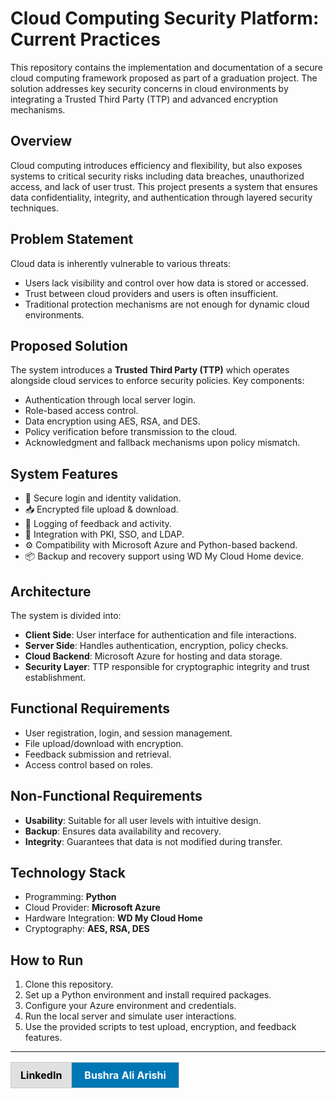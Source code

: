 # Cloud Computing Security Platform: Current Practices

This repository contains the implementation and documentation of a secure cloud computing framework proposed as part of a graduation project. The solution addresses key security concerns in cloud environments by integrating a Trusted Third Party (TTP) and advanced encryption mechanisms.

## Overview

Cloud computing introduces efficiency and flexibility, but also exposes systems to critical security risks including data breaches, unauthorized access, and lack of user trust. This project presents a system that ensures data confidentiality, integrity, and authentication through layered security techniques.

## Problem Statement

Cloud data is inherently vulnerable to various threats:
- Users lack visibility and control over how data is stored or accessed.
- Trust between cloud providers and users is often insufficient.
- Traditional protection mechanisms are not enough for dynamic cloud environments.

## Proposed Solution

The system introduces a **Trusted Third Party (TTP)** which operates alongside cloud services to enforce security policies. Key components:
- Authentication through local server login.
- Role-based access control.
- Data encryption using AES, RSA, and DES.
- Policy verification before transmission to the cloud.
- Acknowledgment and fallback mechanisms upon policy mismatch.

## System Features

- 🔐 Secure login and identity validation.
- 📥 Encrypted file upload & download.
- 🧾 Logging of feedback and activity.
- 🧠 Integration with PKI, SSO, and LDAP.
- ⚙️ Compatibility with Microsoft Azure and Python-based backend.
- 📦 Backup and recovery support using WD My Cloud Home device.

## Architecture

The system is divided into:
- **Client Side**: User interface for authentication and file interactions.
- **Server Side**: Handles authentication, encryption, policy checks.
- **Cloud Backend**: Microsoft Azure for hosting and data storage.
- **Security Layer**: TTP responsible for cryptographic integrity and trust establishment.

## Functional Requirements

- User registration, login, and session management.
- File upload/download with encryption.
- Feedback submission and retrieval.
- Access control based on roles.

## Non-Functional Requirements

- **Usability**: Suitable for all user levels with intuitive design.
- **Backup**: Ensures data availability and recovery.
- **Integrity**: Guarantees that data is not modified during transfer.

## Technology Stack

- Programming: **Python**
- Cloud Provider: **Microsoft Azure**
- Hardware Integration: **WD My Cloud Home**
- Cryptography: **AES, RSA, DES**

## How to Run

1. Clone this repository.
2. Set up a Python environment and install required packages.
3. Configure your Azure environment and credentials.
4. Run the local server and simulate user interactions.
5. Use the provided scripts to test upload, encryption, and feedback features.

---
<p align="center">
  <a href="https://www.linkedin.com/in/bushraAliArishi" target="_blank" style="text-decoration: none;">
    <table style="border-collapse: collapse; border: none;">
      <tr>
        <td style="background-color: #e0e0e0; color: #000; padding: 10px 15px; font-weight: bold; border: 1px solid #ccc;">
          LinkedIn
        </td>
        <td style="background-color: #0077b5; color: #fff; padding: 10px 20px; font-weight: bold; border: 1px solid #ccc;">
          Bushra Ali Arishi
        </td>
      </tr>
    </table>
  </a>
</p>
